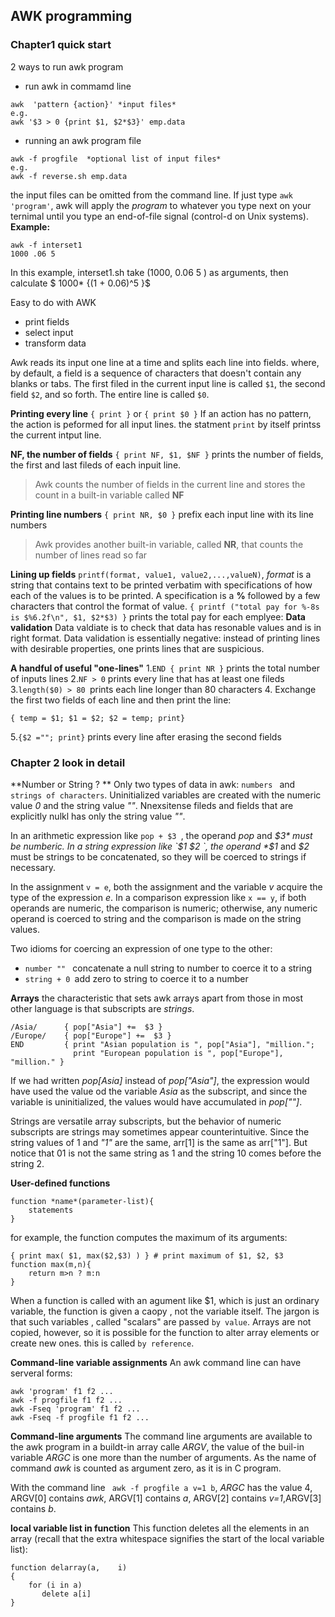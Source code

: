 ## AWK programming

### Chapter1 quick start

2 ways to run awk program
* run awk in commamd line
```
awk  'pattern {action}' *input files*
e.g.
awk '$3 > 0 {print $1, $2*$3}' emp.data
```

* running an awk program file
```
awk -f progfile  *optional list of input files*
e.g.
awk -f reverse.sh emp.data
```
the input files can be omitted from the command line. If just type
`awk 'program'`, awk will apply the *program* to whatever you type next on your ternimal until you type an end-of-file signal (control-d on Unix systems).
**Example:**
```
awk -f interset1
1000 .06 5
```
In this example, interset1.sh take (1000, 0.06 5 ) as arguments, then calculate
$ 1000* {(1 + 0.06)^5 }$

Easy to do with AWK
* print fields
* select input
* transform data


Awk reads its input one line at a time and splits each line into fields. where, by default, a field is a sequence of characters that doesn't contain any blanks or tabs. The first filed in the current input line is called `$1`, the second field `$2`, and so forth. The entire line is called `$0`.

**Printing every line**
`{ print }` or ` { print $0 } `
If an action has no pattern, the action is peformed for all input lines. the statment `print` by itself printss the current intput line.

**NF, the number of fields**
`{ print NF, $1, $NF }` prints the number of fields, the first and last fileds of each inpuit line.
> Awk counts the number of fields in the current line and stores the count in a built-in variable called **NF**

**Printing line numbers**
`{ print NR, $0 }` prefix each input line with its line numbers
> Awk provides another built-in variable, called **NR**, that counts the number of lines read so far

**Lining up fields**
`printf(format, value1, value2,...,valueN)`, *format* is a string that contains text to be printed verbatim with specifications of how each of the values is to be printed. A specification is a **%** followed by a few characters that control the format of value.
`{ printf ("total pay for %-8s is $%6.2f\n", $1, $2*$3) }` prints the total pay for each emplyee:
 **Data validation**
Data valdiate is to check that data has resonable values and is in right format.
Data validation is essentially negative: instead of printing lines with desirable properties, one prints lines that are suspicious.

**A handful of useful "one-lines"**
1.`END { print NR }` prints the total number of inputs lines
2.`NF > 0` prints every line that has at least one fileds
3.`length($0) > 80 `prints each line longer than 80 characters
4. Exchange the first two fields of each line and then print the line:
```
{ temp = $1; $1 = $2; $2 = temp; print}
```
5.`{$2 =""; print}` prints every line after erasing the second fields

### Chapter 2 look in detail
**Number or String ? **
Only two types of data in awk: `numbers ` and `strings of characters`. Uninitialized variables are created with the numeric value *0* and the string value *""*. Nnexsitense fileds and fields that are explicitly nulkl has only the string value *""*.

In an arithmetic expression like `pop + $3 `, the operand *pop* and *$3* must be numberic.
In a string expression like `$1 $2 `, the operand *$1* and *$2* must be strings to be concatenated, so they will be coerced to strings if necessary.

In the assignment `v = e`,  both the assignment and the variable *v* acquire the type of the expression *e*.
In a comparison expression like ` x == y `, if both operands are numeric, the comparison is numeric; otherwise, any numeric operand is coerced to string and the comparison is made on the string values.

Two idioms for coercing an expression of one type to the other:
* `number "" ` concatenate a null string to number to coerce it to a string
* `string + 0 `add zero to string to coerce it to a number

**Arrays**
the characteristic that sets awk arrays apart from those in most other language is that subscripts are *strings*. 
```
/Asia/      { pop["Asia"] +=  $3 }
/Europe/    { pop["Europe"] +=  $3 }
END         { print "Asian population is ", pop["Asia"], "million."; 
              print "European population is ", pop["Europe"], "million." }
``` 
If we had written *pop[Asia]* instead of *pop["Asia"]*, the expression would have used the value od the variable *Asia* as the subscript, and since the variable is uninitialized, the values would have accumulated in *pop[""]*.

Strings are versatile array subscripts, but the behavior of numeric subscripts are strings may sometimes appear counterintuitive. Since the string values of 1 and *"1"* are the same, arr[1] is the same as arr["1"]. But notice that 01 is not the same string as 1 and the string 10 comes before the string 2.


**User-defined functions**
```
function *name*(parameter-list){
    statements
}
```
for example, the function computes the maximum of its arguments:
```
{ print max( $1, max($2,$3) ) } # print maximum of $1, $2, $3
function max(m,n){
    return m>n ? m:n
}
```
When a function is called with an agument like $1, which is just an ordinary variable, the function is given a caopy , not the variable itself.
The jargon is that such variables , called "scalars"  are passed `by value`.
Arrays are not copied, however, so it is possible for the function to alter array elements or create new ones. this is called `by reference`.


**Command-line variable assignments**
An awk command line can have serveral forms:

```
awk 'program' f1 f2 ...
awk -f progfile f1 f2 ...
awk -Fseq 'program' f1 f2 ...
awk -Fseq -f progfile f1 f2 ...

```

**Command-line arguments**
The command line arguments are available to the awk program in a buildt-in array calle *ARGV*, the value of the buil-in variable *ARGC* is one more than the number of arguments. As the name of command *awk* is counted as argument zero, as it is in C program.

 With the command line ` awk -f progfile a v=1 b`, *ARGC* has the value 4, ARGV[0] contains *awk*, ARGV[1] contains *a*, ARGV[2] contains *v=1*,ARGV[3] contains *b*.

**local variable list in function**
 This function deletes all the elements in an array (recall that the extra whitespace signifies the start of the local variable list):
 ```
 function delarray(a,    i)
 {
     for (i in a)
        delete a[i]
 }
 ```

 

